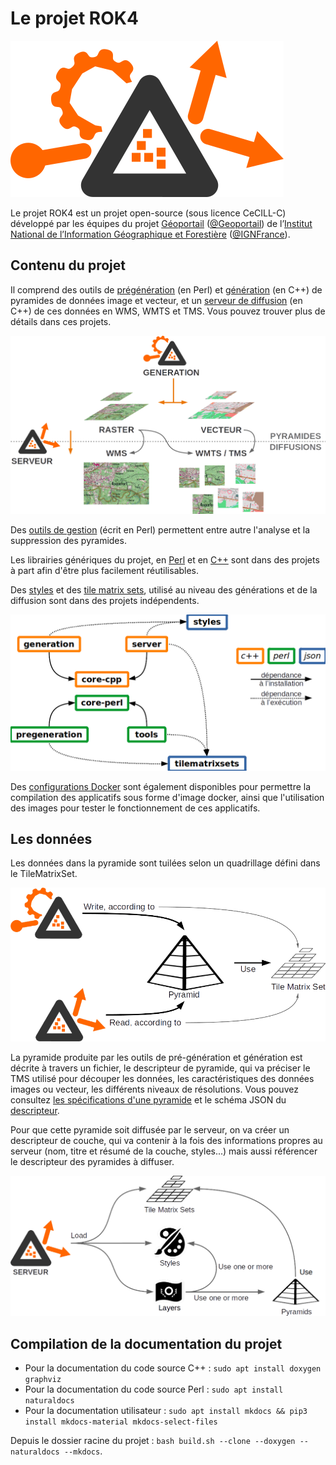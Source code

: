 # Le projet ROK4

![Logo Rok4](./images/rok4.png)


Le projet ROK4 est un projet open-source (sous licence CeCILL-C) développé par les équipes du projet [Géoportail](https://www.geoportail.gouv.fr) ([@Geoportail](https://twitter.com/Geoportail)) de l’[Institut National de l’Information Géographique et Forestière](https://ign.fr) ([@IGNFrance](https://twitter.com/IGNFrance)).

## Contenu du projet

Il comprend des outils de [prégénération](https://github.com/rok4/pregeneration) (en Perl) et [génération](https://github.com/rok4/generation) (en C++) de pyramides de données image et vecteur, et un [serveur de diffusion](https://github.com/rok4/server) (en C++) de ces données en WMS, WMTS et TMS. Vous pouvez trouver plus de détails dans ces projets. 

![Génération et diffusion](./images/rok4gs-grand-public.png)

Des [outils de gestion](https://github.com/rok4/tools) (écrit en Perl) permettent entre autre l'analyse et la suppression des pyramides.

Les librairies génériques du projet, en [Perl](https://github.com/rok4/core-perl) et en [C++](https://github.com/rok4/core-cpp) sont dans des projets à part afin d'être plus facilement réutilisables.

Des [styles](https://github.com/rok4/styles) et des [tile matrix sets](https://github.com/rok4/tilematrixsets), utilisé au niveau des générations et de la diffusion sont dans des projets indépendents.

![Découpage du projet](./images/rok4-decoupage-projet.png)

Des [configurations Docker](https://github.com/rok4/docker) sont également disponibles pour permettre la compilation des applicatifs sous forme d'image docker, ainsi que l'utilisation des images pour tester le fonctionnement de ces applicatifs.

## Les données

Les données dans la pyramide sont tuilées selon un quadrillage défini dans le TileMatrixSet.

![Serveur et génération](./images/rok4-generation-server.png)

La pyramide produite par les outils de pré-génération et génération est décrite à travers un fichier, le descripteur de pyramide, qui va préciser le TMS utilisé pour découper les données, les caractéristiques des données images ou vecteur, les différents niveaux de résolutions. Vous pouvez consultez [les spécifications d'une pyramide](specifications/pyramid.md) et le schéma JSON du [descripteur](specifications/pyramid.schema.json).

Pour que cette pyramide soit diffusée par le serveur, on va créer un descripteur de couche, qui va contenir à la fois des informations propres au serveur (nom, titre et résumé de la couche, styles...) mais aussi référencer le descripteur des pyramides à diffuser.

![Chargement du serveur](./images/rok4server-layer-pyramid.png)

## Compilation de la documentation du projet

* Pour la documentation du code source C++ : `sudo apt install doxygen graphviz`
* Pour la documentation du code source Perl : `sudo apt install naturaldocs`
* Pour la documentation utilisateur : `sudo apt install mkdocs && pip3 install mkdocs-material mkdocs-select-files`

Depuis le dossier racine du projet : `bash build.sh --clone --doxygen --naturaldocs --mkdocs`.